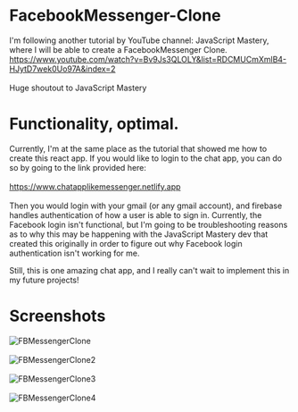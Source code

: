 # FacebookMessenger-Clone
I'm following another tutorial by YouTube channel: JavaScript Mastery, where I will be able to create a FacebookMessenger Clone.
https://www.youtube.com/watch?v=Bv9Js3QLOLY&list=RDCMUCmXmlB4-HJytD7wek0Uo97A&index=2 
<br><br>Huge shoutout to JavaScript Mastery

# Functionality, optimal.
Currently, I'm at the same place as the tutorial that showed me how to create this react app. If you would like to login to the chat app, 
you can do so by going to the link provided here: <br><br>
https://www.chatapplikemessenger.netlify.app
<br><br>
Then you would login with your gmail (or any gmail account), and firebase handles authentication of how a user is able to sign in.
Currently, the Facebook login isn't functional, but I'm going to be troubleshooting reasons as to why this may be happening with the JavaScript Mastery dev that created 
this originally in order to figure out why Facebook login authentication isn't working for me.

Still, this is one amazing chat app, and I really can't wait to implement this in my future projects!

# Screenshots
![FBMessengerClone](https://user-images.githubusercontent.com/62074841/130026138-7b445874-bcf1-4583-86ca-9f9f28e7a958.png)
<br><br>
![FBMessengerClone2](https://user-images.githubusercontent.com/62074841/130026151-6b79c5a9-81bc-4e60-90f2-a064248f6694.png)
<br><br>
![FBMessengerClone3](https://user-images.githubusercontent.com/62074841/130026170-d4e3134a-d247-41bb-8de6-ba701de10106.png)
<br><br>
![FBMessengerClone4](https://user-images.githubusercontent.com/62074841/130026185-218dd984-f830-4593-a74c-90d9823e6de9.png)
<br><br>

